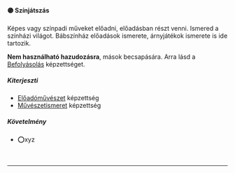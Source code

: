 #### 🟣 Színjátszás

Képes vagy színpadi műveket előadni, előadásban részt venni. Ismered a színházi világot. Bábszínház előadások ismerete, árnyjátékok ismerete is ide tartozik.

**Nem használható hazudozásra**, mások becsapására. Arra lásd a [Befolyásolás](../kepzettsegek/befolyasolas.md) képzettséget.

##### Kiterjeszti
- [Előadóművészet](../kepzettsegek/eloadomuveszet.md) képzettség
- [Művészetismeret](../kepzettsegek/muveszetismeret.md) képzettség


##### Követelmény
- ⭕xyz

<br />

---
